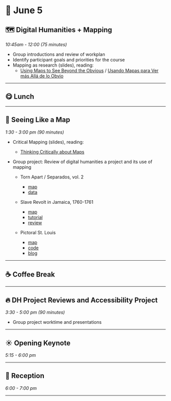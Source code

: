 # 🌱 June 5

## 🗺️ Digital Humanities + Mapping
_10:45am - 12:00 (75 minutes)_

- Group introductions and review of workplan 
- Identify participant goals and priorities for the course 
- Mapping as research (slides), reading:
  - [Using Maps to See Beyond the Obvious](https://kit.exposingtheinvisible.org/en/maps.html) / [Usando Mapas para Ver más Allá de lo Obvio](https://kit.exposingtheinvisible.org/es/maps.html)

<hr>

## 😋 Lunch

<hr>

## 🦮 Seeing Like a Map
_1:30 - 3:00 pm (90 minutes)_

- Critical Mapping (slides), reading:
    - [Thinking Critically about Maps](https://kit.exposingtheinvisible.org/en/critical-maps.html)

- Group project: Review of digital humanities a project and its use of mapping
    - Torn Apart / Separados, vol. 2
        - [map](https://xpmethod.columbia.edu/torn-apart/volume/2/)
        - [data](https://github.com/xpmethod/torn-apart-open-data)

    - Slave Revolt in Jamaica, 1760-1761
        - [map](http://revolt.axismaps.com/)
        - [tutorial](https://craftingdh.netlify.app/tutorials/mapping/)
        - [review](https://reviewsindh.pubpub.org/pub/slave-revolt-in-jamaica/release/1)

    - Pictoral St. Louis
        - [map](http://jarednielsen.com/pictorial-st-louis/index.html)
        - [code](https://github.com/nielsenjared/pictorial-st-louis)
        - [blog](https://jarednielsen.com/make-interactive-story-map-leaflet-non-geographical-images/)


<hr>

## ☕ Coffee Break

<hr>

## 🔥 DH Project Reviews and Accessibility Project
_3:30 - 5:00 pm (90 minutes)_ 

- Group project worktime and presentations

<hr>

## ☀️ Opening Keynote
_5:15 - 6:00 pm_

<hr>

## 🌙 Reception
_6:00 - 7:00 pm_

<hr>

